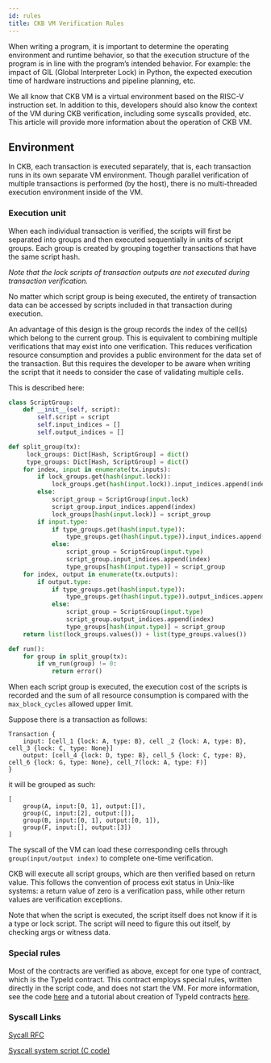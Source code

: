 ```yaml
---
id: rules
title: CKB VM Verification Rules
---
```


When writing a program, it is important to determine the operating environment and runtime behavior, so that the execution structure of the program is in line with the program’s intended behavior. For example: the impact of GIL (Global Interpreter Lock) in Python, the expected execution time of hardware instructions and pipeline planning, etc.

We all know that CKB VM is a virtual environment based on the RISC-V instruction set. In addition to this, developers should also know the context of the VM during CKB verification, including some syscalls provided, etc. This article will provide more information about the operation of CKB VM.

## Environment

In CKB, each transaction is executed separately, that is, each transaction runs in its own separate VM environment. Though parallel verification of multiple transactions is performed (by the host), there is no multi-threaded execution environment inside of the VM.

### Execution unit

When each individual transaction is verified, the scripts will first be separated into groups and then executed sequentially in units of script groups. Each group is created by grouping together transactions that have the same script hash.

*Note that the lock scripts of transaction outputs are not executed during transaction verification.*

No matter which script group is being executed, the entirety of transaction data can be accessed by scripts included in that transaction during execution.

An advantage of this design is the group records the index of the cell(s) which belong to the current group. This is equivalent to combining multiple verifications that may exist into one verification. This reduces verification resource consumption and provides a public environment for the data set of the transaction. But this requires the developer to be aware when writing the script that it needs to consider the case of validating multiple cells.

This is described here:

```python
class ScriptGroup:
    def __init__(self, script):
        self.script = script
        self.input_indices = []
        self.output_indices = []

def split_group(tx):
     lock_groups: Dict[Hash, ScriptGroup] = dict()
     type_groups: Dict[Hash, ScriptGroup] = dict()
    for index, input in enumerate(tx.inputs):
        if lock_groups.get(hash(input.lock)):
            lock_groups.get(hash(input.lock)).input_indices.append(index)
        else:
            script_group = ScriptGroup(input.lock)
            script_group.input_indices.append(index)
            lock_groups[hash(input.lock)] = script_group
        if input.type:
            if type_groups.get(hash(input.type)):
                type_groups.get(hash(input.type)).input_indices.append(index)
            else:
                script_group = ScriptGroup(input.type)
                script_group.input_indices.append(index)
                type_groups[hash(input.type)] = script_group
    for index, output in enumerate(tx.outputs):
        if output.type:
            if type_groups.get(hash(input.type)):
                type_groups.get(hash(input.type)).output_indices.append(index)
            else:
                script_group = ScriptGroup(input.type)
                script_group.output_indices.append(index)
                type_groups[hash(input.type)] = script_group
    return list(lock_groups.values()) + list(type_groups.values())

def run():
    for group in split_group(tx):
        if vm_run(group) != 0:
            return error()
```

When each script group is executed, the execution cost of the scripts is recorded and the sum of all resource consumption is compared with the `max_block_cycles` allowed upper limit.

Suppose there is a transaction as follows:

```
Transaction {
    input: [cell_1 {lock: A, type: B}, cell _2 {lock: A, type: B}, cell_3 {lock: C, type: None}]
    output: [cell_4 {lock: D, type: B}, cell_5 {lock: C, type: B}, cell_6 {lock: G, type: None}, cell_7(lock: A, type: F)]
}
```

it will be grouped as such:

```
[
    group(A, input:[0, 1], output:[]),
    group(C, input:[2], output:[]),
    group(B, input:[0, 1], output:[0, 1]),
    group(F, input:[], output:[3])
]
```

The syscall of the VM can load these corresponding cells through `group(input/output index)` to complete one-time verification.

CKB will execute all script groups, which are then verified based on return value. This follows the convention of process exit status in Unix-like systems: a return value of zero is a verification pass, while other return values are verification exceptions.

Note that when the script is executed, the script itself does not know if it is a type or lock script. The script will need to figure this out itself, by checking args or witness data.

### Special rules

Most of the contracts are verified as above, except for one type of contract, which is the TypeId contract. This contract employs special rules, written directly in the script code, and does not start the VM. For more information, see the code [here](https://github.com/nervosnetwork/ckb/blob/44b0d3595c31a29aef81e74360ba8613cd0dd27f/script/src/type_id.rs) and a tutorial about creation of TypeId contracts [here](https://xuejie.space/2020_02_03_introduction_to_ckb_script_programming_type_id/).

### Syscall Links

[Sycall RFC](https://github.com/nervosnetwork/rfcs/blob/master/rfcs/0009-vm-syscalls/0009-vm-syscalls.md)

[Syscall system script (C code)](https://github.com/nervosnetwork/ckb-system-scripts/blob/865f4d7697cc979d62111e49f2fb12a3607a4eb9/c/ckb_syscalls.h)
